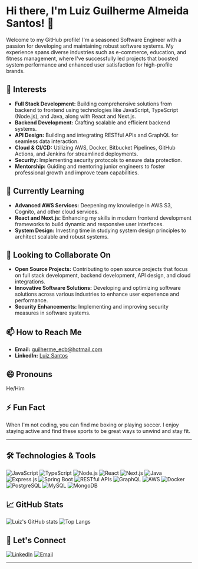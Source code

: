 # Hi there, I'm Luiz Guilherme Almeida Santos! 👋

Welcome to my GitHub profile! I'm a seasoned Software Engineer with a passion for developing and maintaining robust software systems. My experience spans diverse industries such as e-commerce, education, and fitness management, where I've successfully led projects that boosted system performance and enhanced user satisfaction for high-profile brands.

## 👀 Interests
- **Full Stack Development:** Building comprehensive solutions from backend to frontend using technologies like JavaScript, TypeScript (Node.js), and Java, along with React and Next.js.
- **Backend Development:** Crafting scalable and efficient backend systems.
- **API Design:** Building and integrating RESTful APIs and GraphQL for seamless data interaction.
- **Cloud & CI/CD:** Utilizing AWS, Docker, Bitbucket Pipelines, GitHub Actions, and Jenkins for streamlined deployments.
- **Security:** Implementing security protocols to ensure data protection.
- **Mentorship:** Guiding and mentoring junior engineers to foster professional growth and improve team capabilities.

## 🌱 Currently Learning
- **Advanced AWS Services:** Deepening my knowledge in AWS S3, Cognito, and other cloud services.
- **React and Next.js:** Enhancing my skills in modern frontend development frameworks to build dynamic and responsive user interfaces.
- **System Design:** Investing time in studying system design principles to architect scalable and robust systems.

## 💞️ Looking to Collaborate On
- **Open Source Projects:** Contributing to open source projects that focus on full stack development, backend development, API design, and cloud integrations.
- **Innovative Software Solutions:** Developing and optimizing software solutions across various industries to enhance user experience and performance.
- **Security Enhancements:** Implementing and improving security measures in software systems.

## 📫 How to Reach Me
- **Email:** guilherme_ecb@hotmail.com
- **LinkedIn:** [Luiz Santos](https://www.linkedin.com/in/luiz-santos-4433a6167)

## 😄 Pronouns
He/Him

## ⚡ Fun Fact
When I'm not coding, you can find me boxing or playing soccer. I enjoy staying active and find these sports to be great ways to unwind and stay fit.

---

## 🛠️ Technologies & Tools

![JavaScript](https://img.shields.io/badge/-JavaScript-333?style=flat&logo=javascript)
![TypeScript](https://img.shields.io/badge/-TypeScript-333?style=flat&logo=typescript)
![Node.js](https://img.shields.io/badge/-Node.js-333?style=flat&logo=node.js)
![React](https://img.shields.io/badge/-React-333?style=flat&logo=react)
![Next.js](https://img.shields.io/badge/-Next.js-333?style=flat&logo=next.js)
![Java](https://img.shields.io/badge/-Java-333?style=flat&logo=java)
![Express.js](https://img.shields.io/badge/-Express.js-333?style=flat&logo=express)
![Spring Boot](https://img.shields.io/badge/-Spring_Boot-333?style=flat&logo=spring-boot)
![RESTful APIs](https://img.shields.io/badge/-RESTful_APIs-333?style=flat&logo=api)
![GraphQL](https://img.shields.io/badge/-GraphQL-333?style=flat&logo=graphql)
![AWS](https://img.shields.io/badge/-AWS-333?style=flat&logo=amazon-aws)
![Docker](https://img.shields.io/badge/-Docker-333?style=flat&logo=docker)
![PostgreSQL](https://img.shields.io/badge/-PostgreSQL-333?style=flat&logo=postgresql)
![MySQL](https://img.shields.io/badge/-MySQL-333?style=flat&logo=mysql)
![MongoDB](https://img.shields.io/badge/-MongoDB-333?style=flat&logo=mongodb)

## 📈 GitHub Stats

![Luiz's GitHub stats](https://github-readme-stats.vercel.app/api?username=luiz-santos-it&show_icons=true&theme=radical)
![Top Langs](https://github-readme-stats.vercel.app/api/top-langs/?username=luiz-santos-it&layout=compact&theme=radical)

## 🤝 Let's Connect
[![LinkedIn](https://img.shields.io/badge/LinkedIn-333?style=flat&logo=linkedin)](https://www.linkedin.com/in/luiz-santos-4433a6167)
[![Email](https://img.shields.io/badge/Email-333?style=flat&logo=gmail)](mailto:guilherme_ecb@hotmail.com)

---

<!---
luiz-santos-it/luiz-santos-it is a ✨ special ✨ repository because its `README.md` (this file) appears on your GitHub profile.
You can click the Preview link to take a look at your changes.
--->
